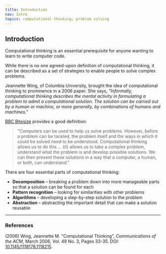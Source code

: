 ```yaml
---
title: Introduction
nav: Intro
topics: computational thinking; problem solving
---
```


## Introduction

Computational thinking is an essential prerequisite for anyone wanting to learn to write computer code.

While there is no one agreed-upon definition of computational thinking, it can be described as a set of strategies to enable people to solve complex problems.

Jeannette Wing, of Columbia University, brought the idea of computational thinking to prominence in a 2006 paper. She says, *"Informally, computational thinking describes the mental activity in formulating a problem to admit a computational solution. The solution can be carried out by a human or machine, or more generally, by combinations of humans and machines."*

[BBC Bitesize](https://www.bbc.com/bitesize/guides/zp92mp3/revision/1) provides a good definition:

>"Computers can be used to help us solve problems. However, before a problem can be tackled, the problem itself and the ways in which it could be solved need to be understood. Computational thinking allows us to do this ... (it) allows us to take a complex problem, understand what the problem is and develop possible solutions. We can then present these solutions in a way that a computer, a human, or both, can understand."

There are four essential parts of computational thinking:

- **Decomposition** – breaking a problem down into more manageable parts so that a solution can be found for each
- **Pattern recognition** – looking for similarities with other problems 
- **Algorithms** – developing a step-by-step solution to the problem
- **Abstraction** – abstracting the important detail that can make a solution reusable 

-------------

### References

(2006) Wing, Jeannette M. "Computational Thinking", *Communications of the ACM*, March 2006, Vol. 49 No. 3, Pages 33-35. DOI: [10.1145/1118178.1118215](https://dx.doi.org/10.1145/1118178.1118215).
